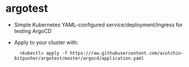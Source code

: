 # argotest

* Simple Kubernetes YAML-configured service/deployment/ingress for testing ArgoCD

* Apply to your cluster with:

        <kubectl> apply -f https://raw.githubusercontent.com/acutchin-bitpusher/argotest/master/argocd/application.yaml
